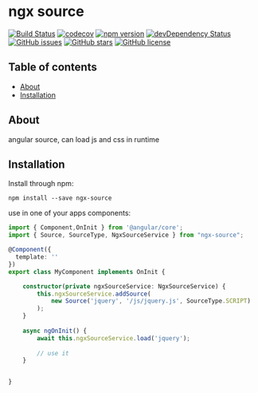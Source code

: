 # ngx source
[![Build Status](https://travis-ci.org/mehrabisajad/ngx-source.svg?branch=master)](https://travis-ci.org/mehrabisajad/ngx-source)
[![codecov](https://codecov.io/gh/mehrabisajad/ngx-source/branch/master/graph/badge.svg)](https://codecov.io/gh/mehrabisajad/ngx-source)
[![npm version](https://badge.fury.io/js/ngx-source.svg)](http://badge.fury.io/js/ngx-source)
[![devDependency Status](https://david-dm.org/mehrabisajad/ngx-source/dev-status.svg)](https://david-dm.org/mehrabisajad/ngx-source?type=dev)
[![GitHub issues](https://img.shields.io/github/issues/mehrabisajad/ngx-source.svg)](https://github.com/mehrabisajad/ngx-source/issues)
[![GitHub stars](https://img.shields.io/github/stars/mehrabisajad/ngx-source.svg)](https://github.com/mehrabisajad/ngx-source/stargazers)
[![GitHub license](https://img.shields.io/badge/license-MIT-blue.svg)](https://raw.githubusercontent.com/mehrabisajad/ngx-source/master/LICENSE)

## Table of contents

- [About](#about)
- [Installation](#installation)

## About

angular source, can load js and css in runtime

## Installation

Install through npm:
```
npm install --save ngx-source
```

use in one of your apps components:
```typescript
import { Component,OnInit } from '@angular/core';
import { Source, SourceType, NgxSourceService } from "ngx-source";

@Component({
  template: ''
})
export class MyComponent implements OnInit {

    constructor(private ngxSourceService: NgxSourceService) {
        this.ngxSourceService.addSource(
            new Source('jquery', '/js/jquery.js', SourceType.SCRIPT)
        );
    }
    
    async ngOnInit() {
        await this.ngxSourceService.load('jquery');
        
        // use it
    }   


}
```
